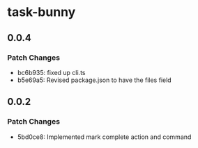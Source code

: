# task-bunny

## 0.0.4

### Patch Changes

- bc6b935: fixed up cli.ts
- b5e69a5: Revised package.json to have the files field

## 0.0.2

### Patch Changes

- 5bd0ce8: Implemented mark complete action and command
